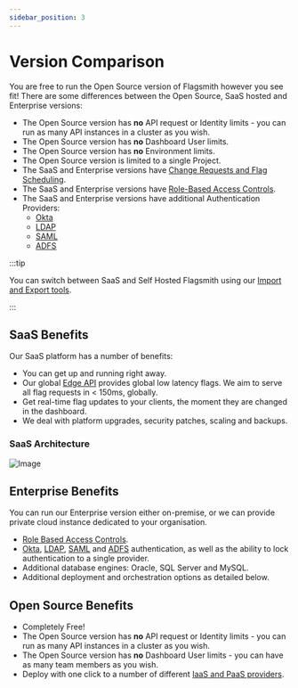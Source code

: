```yaml
---
sidebar_position: 3
---
```


# Version Comparison

You are free to run the Open Source version of Flagsmith however you see fit! There are some differences between the
Open Source, SaaS hosted and Enterprise versions:

- The Open Source version has **no** API request or Identity limits - you can run as many API instances in a cluster as
  you wish.
- The Open Source version has **no** Dashboard User limits.
- The Open Source version has **no** Environment limits.
- The Open Source version is limited to a single Project.
- The SaaS and Enterprise versions have [Change Requests and Flag Scheduling](advanced-use/change-requests.md).
- The SaaS and Enterprise versions have [Role-Based Access Controls](advanced-use/permissions.md).
- The SaaS and Enterprise versions have additional Authentication Providers:
  - [Okta](/deployment/configuration/authentication/okta)
  - [LDAP](/deployment/configuration/authentication/ldap)
  - [SAML](/deployment/configuration/authentication/saml)
  - [ADFS](/deployment/configuration/authentication/adfs)

:::tip

You can switch between SaaS and Self Hosted Flagsmith using our
[Import and Export tools](deployment/configuration/importing-and-exporting.md).

:::

## SaaS Benefits

Our SaaS platform has a number of benefits:

- You can get up and running right away.
- Our global [Edge API](advanced-use/edge-api.md) provides global low latency flags. We aim to serve all flag requests
  in < 150ms, globally.
- Get real-time flag updates to your clients, the moment they are changed in the dashboard.
- We deal with platform upgrades, security patches, scaling and backups.

### SaaS Architecture

![Image](/img/saas-architecture.svg)

## Enterprise Benefits

You can run our Enterprise version either on-premise, or we can provide private cloud instance dedicated to your
organisation.

- [Role Based Access Controls](advanced-use/permissions.md).
- [Okta](/deployment/configuration/authentication/okta), [LDAP](/deployment/configuration/authentication/ldap),
  [SAML](/deployment/configuration/authentication/saml) and [ADFS](/deployment/configuration/authentication/adfs)
  authentication, as well as the ability to lock authentication to a single provider.
- Additional database engines: Oracle, SQL Server and MySQL.
- Additional deployment and orchestration options as detailed below.

## Open Source Benefits

- Completely Free!
- The Open Source version has **no** API request or Identity limits - you can run as many API instances in a cluster as
  you wish.
- The Open Source version has **no** Dashboard User limits - you can have as many team members as you wish.
- Deploy with one click to a number of different [IaaS and PaaS providers](deployment/overview#one-click-installers).
